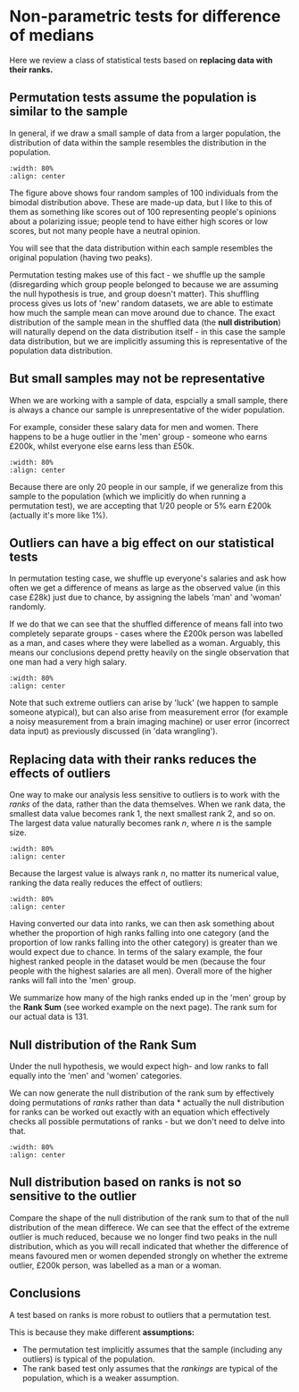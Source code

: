 # Non-parametric tests for difference of medians

Here we review a class of statistical tests based on **replacing data with their ranks.**

## Permutation tests assume the population is similar to the sample

In general, if we draw a small sample of data from a larger population, the distribution of data within the sample resembles the distribution in the population.

```{image} https://raw.githubusercontent.com/jillxoreilly/StatsCourseBook_2024/main/images/MT_wk6_SampleVsPop.png
:width: 80%
:align: center
```

The figure above shows four random samples of 100 individuals from the bimodal distribution above. These are made-up data, but I like to this of them as something like scores out of 100 representing people's opinions about a polarizing issue; people tend to have either high scores or low scores, but not many people have a neutral opinion.

You will see that the data distribution within each sample resembles the original population (having two peaks).

Permutation testing makes use of this fact - we shuffle up the sample (disregarding which group people belonged to because we are assuming the null hypothesis is true, and group doesn't matter). This shuffling process gives us lots of 'new' random datasets, we are able to estimate how much the sample mean can move around due to chance. The exact distribution of the sample mean in the shuffled data (the **null distribution**) will naturally depend on the data distribution itself - in this case the sample data distribution, but we are implicitly assuming this is representative of the population data distribution.


## But small samples may not be representative

When we are working with a sample of data, espcially a small sample, there is always a chance our sample is unrepresentative of the wider population.

For example, consider these salary data for men and women. There happens to be a huge outlier in the 'men' group - someone who earns £200k, whilst everyone else earns less than £50k.

```{image} https://raw.githubusercontent.com/jillxoreilly/StatsCourseBook_2024/main/images/MT_wk6_salaries.png
:width: 80%
:align: center
```

Because there are only 20 people in our sample, if we generalize from this sample to the population (which we implicitly do when running a permutation test), we are accepting that 1/20 people or 5% earn £200k (actually it's more like 1%).

## Outliers can have a big effect on our statistical tests

In permutation testing case, we shuffle up everyone's salaries and ask how often we get a difference of means as large as the observed value (in this case £28k) just due to chance, by assigning the labels 'man' and 'woman' randomly.

If we do that we can see that the shuffled difference of means fall into two completely separate groups - cases where the £200k person was labelled as a man, and cases where they were labelled as a woman. Arguably, this means our conclusions depend pretty heavily on the single observation that one man had a very high salary.

```{image} https://raw.githubusercontent.com/jillxoreilly/StatsCourseBook_2024/main/images/MT_wk6_permSalaries.png
:width: 80%
:align: center
```

Note that such extreme outliers can arise by 'luck' (we happen to sample someone atypical), but can also arise from measurement error (for example a noisy measurement from a brain imaging machine) or user error (incorrect data input) as previously discussed (in 'data wrangling').

## Replacing data with their ranks reduces the effects of outliers

One way to make our analysis less sensitive to outliers is to work with the *ranks* of the data, rather than the data themselves. When we rank data, the smallest data value becomes rank 1, the next smallest rank 2, and so on. The largest data value naturally becomes rank $n$, where $n$ is the sample size.

```{image} https://raw.githubusercontent.com/jillxoreilly/StatsCourseBook_2024/main/images/MT_wk6_rankings.png
:width: 80%
:align: center
```

Because the largest value is always rank $n$, no matter its numerical value, ranking the data really reduces the effect of outliers:

```{image} https://raw.githubusercontent.com/jillxoreilly/StatsCourseBook_2024/main/images/MT_wk6_MeanMedian.png
:width: 80%
:align: center
```

Having converted our data into ranks, we can then ask something about whether the proportion of high ranks falling into one category (and the proportion of low ranks falling into the other category) is greater than we would expect due to chance. In terms of the salary example, the four highest ranked people in the dataset would be men (because the four people with the highest salaries are all men). Overall more of the higher ranks will fall into the 'men' group.

We summarize how many of the high ranks ended up in the 'men' group by the **Rank Sum** (see worked example on the next page). The rank sum for our actual data is 131. 

## Null distribution of the Rank Sum

Under the null hypothesis, we would expect high- and low ranks to fall equally into the 'men' and 'women' categories.

We can now generate the null distribution of the rank sum by effectively doing permutations of *ranks* rather than data 
    * actually the null distribution for ranks can be worked out exactly with an equation which effectively checks all possible permutations of ranks - but we don't need to delve into that.
    
```{image} https://raw.githubusercontent.com/jillxoreilly/StatsCourseBook_2024/main/images/MT_wk6_nullRanksum.png
:width: 80%
:align: center
```

## Null distribution based on ranks is not so sensitive to the outlier

Compare the shape of the null distribution of the rank sum to that of the null distribution of the mean differece. We can see that the effect of the extreme outlier is much reduced, because we no longer find two peaks in the null distribution, which as you will recall indicated that whether the difference of means favoured men or women depended strongly on whether the extreme outlier, £200k person, was labelled as a man or a woman.

## Conclusions

A test based on ranks is more robust to outliers that a permutation test. 

This is because they make different **assumptions:** 
* The permutation test implicitly assumes that the sample (including any outliers) is typical of the population. 
* The rank based test only assumes that the *rankings* are typical of the population, which is a weaker assumption.

